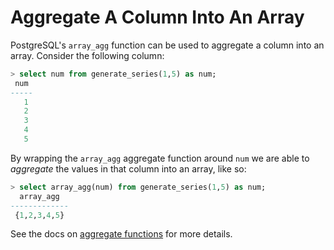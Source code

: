 # Aggregate A Column Into An Array

PostgreSQL's `array_agg` function can be used to aggregate a column into an array. Consider the following column:

```sql
> select num from generate_series(1,5) as num;
 num
-----
   1
   2
   3
   4
   5
```

By wrapping the `array_agg` aggregate function around `num` we are able to *aggregate* the values in that column into an array, like so:

```sql
> select array_agg(num) from generate_series(1,5) as num;
  array_agg
-------------
 {1,2,3,4,5}
```

See the docs on [aggregate functions](http://www.postgresql.org/docs/current/static/functions-aggregate.html) for more details.
